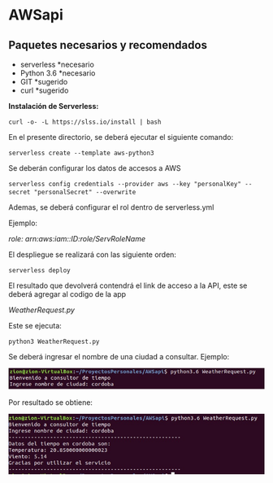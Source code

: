 # AWSapi
<!DOCTYPE html>
<html>
<body>

<!--<p><strong>Dependencias necesarias:</strong></p> -->
<h2>Paquetes necesarios y recomendados</h2>
<ul>
  <li>serverless *necesario</li>
  <li>Python 3.6 *necesario</li>
  <li>GIT *sugerido</li>
  <li>curl *sugerido</li>
</ul>  
<p><b>Instalación de Serverless:</b></p>

```
curl -o- -L https://slss.io/install | bash
```

En el presente directorio, se deberá ejecutar el siguiente comando:

```
serverless create --template aws-python3
```

Se deberán configurar los datos de accesos a AWS

```
serverless config credentials --provider aws --key "personalKey" --secret "personalSecret" --overwrite
```

Ademas, se deberá configurar el rol dentro de serverless.yml

Ejemplo:    <p><i>role: arn:aws:iam::ID:role/ServRoleName</i></p>

El despliegue se realizará con las siguiente orden:
```
serverless deploy
```
El resultado que devolverá contendrá el link de acceso a la API, este se deberá agregar al codigo de la app <p><i>WeatherRequest.py</i></p>

Este se ejecuta: 
```
python3 WeatherRequest.py
```
Se deberá ingresar el nombre de una ciudad a consultar.
Ejemplo:

<img src="/resources/Console.jpg" alt="Console">

Por resultado se obtiene:

<img src="/resources/Salida.jpg" alt="Console">
</body>
</html>